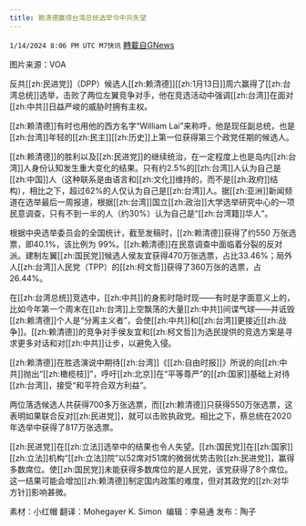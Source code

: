 ```yaml
---
title: 赖清德赢得台湾总统选举令中共失望
---
```

`1/14/2024 8:06 PM UTC M7快讯` [轉載自GNews](https://gnews.org/articles/2218757)

图片来源：VOA

反共[[zh:民进党]]（DPP）候选人[[zh:赖清德]][[zh:1月13日]]周六赢得了[[zh:台湾总统]]选举，击败了两位左翼竞争对手，他在竞选活动中强调[[zh:台湾]]在面对[[zh:中共]]日益严峻的威胁时拥有主权。

[[zh:赖清德]]有时也用他的西方名字“William Lai”来称呼，他是现任副总统，也是[[zh:台湾]]年轻的[[zh:民主]][[zh:历史]]上第一位获得第三个政党任期的候选人。

[[zh:赖清德]]的胜利以及[[zh:民进党]]的继续统治，在一定程度上也是岛内[[zh:台湾]]人身份认知发生重大变化的结果。只有约2.5%的[[zh:台湾]]人认为自己是[[zh:中国]]人（这种联系是由语言和[[zh:文化]]维持的，而不是[[zh:政府]]结构），相比之下，超过62%的人仅认为自己是[[zh:台湾]]人。据[[zh:亚洲]]新闻频道在选举最后一周报道，根据[[zh:台湾]]国立[[zh:政治]]大学选举研究中心的一项民意调查，只有不到一半的人（约30%）认为自己是“[[zh:台湾籍]]华人”。

根据中央选举委员会的全国统计，截至发稿时，[[zh:赖清德]]获得了约550 万张选票，即40.1%，该比例为 99%。[[zh:赖清德]]在民意调查中面临着分裂的反对派。建制左翼[[zh:国民党]]候选人侯友宜获得470万张选票，占比33.46%；局外人[[zh:台湾]]人民党（TPP）的[[zh:柯文哲]]获得了360万张的选票，占26.44%。

在[[zh:台湾总统]]竞选中，[[zh:中共]]的身影时隐时现——有时是字面意义上的，比如今年第一个周末在[[zh:台湾]]上空飘荡的大量[[zh:中共]]间谍气球——并诋毁[[zh:赖清德]]个人是“分离主义者”，会使[[zh:中共]]和[[zh:台湾]]更接近[[zh:战争]]。[[zh:赖清德]]的竞争对手侯友宜和[[zh:柯文哲]]为选民提供的竞选方案是寻求更多对话和对[[zh:中共]]让步，以避免入侵。

[[zh:赖清德]]在胜选演说中期待[[zh:台湾]]《[[zh:自由时报]]》所说的向[[zh:中共]]抛出“[[zh:橄榄枝]]”，呼吁[[zh:北京]]在“平等尊严”的[[zh:国家]]基础上对待[[zh:台湾]]，接受“和平符合双方利益”。

两位落选候选人共获得700多万张选票，而[[zh:赖清德]]只获得550万张选票，这表明如果联合反对[[zh:民进党]]，就可以击败执政党。相比之下，蔡总统在2020年选举中获得了817万张选票。

[[zh:民进党]]在[[zh:立法]]选举中的结果也令人失望。[[zh:国民党]]在[[zh:国家]][[zh:立法]]机构“[[zh:立法]]院”以52席对51席的微弱优势击败[[zh:民进党]]，赢得多数席位。使[[zh:国民党]]未能获得多数席位的是人民党，该党获得了8个席位。这一结果可能会增加[[zh:赖清德]]制定国内政策的难度，但对其政党的[[zh:对华方针]]影响甚微。

     
素材：小红帽      翻译：Mohegayer K. Simon   编辑：李易通  发布：陶子

